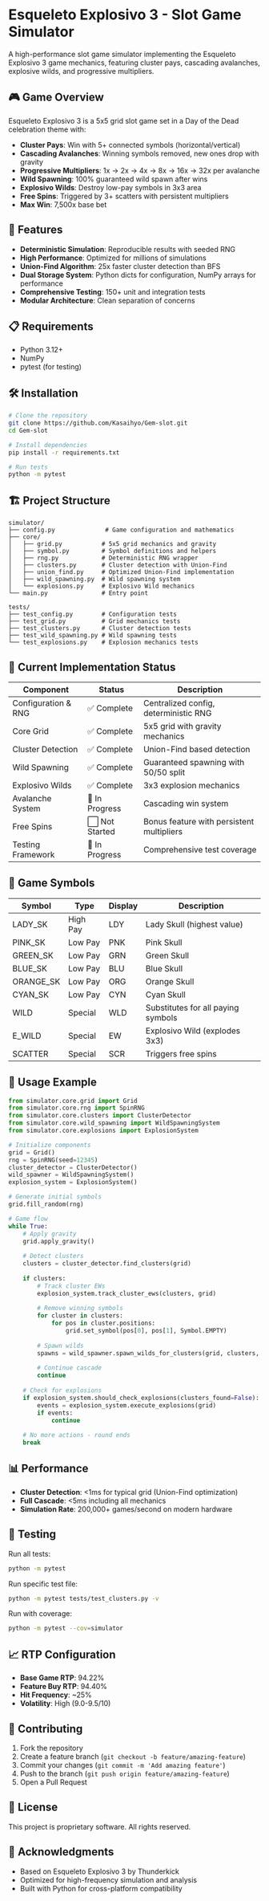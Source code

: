 # Esqueleto Explosivo 3 - Slot Game Simulator

A high-performance slot game simulator implementing the Esqueleto Explosivo 3 game mechanics, featuring cluster pays, cascading avalanches, explosive wilds, and progressive multipliers.

## 🎮 Game Overview

Esqueleto Explosivo 3 is a 5x5 grid slot game set in a Day of the Dead celebration theme with:
- **Cluster Pays**: Win with 5+ connected symbols (horizontal/vertical)
- **Cascading Avalanches**: Winning symbols removed, new ones drop with gravity
- **Progressive Multipliers**: 1x → 2x → 4x → 8x → 16x → 32x per avalanche
- **Wild Spawning**: 100% guaranteed wild spawn after wins
- **Explosivo Wilds**: Destroy low-pay symbols in 3x3 area
- **Free Spins**: Triggered by 3+ scatters with persistent multipliers
- **Max Win**: 7,500x base bet

## 🚀 Features

- **Deterministic Simulation**: Reproducible results with seeded RNG
- **High Performance**: Optimized for millions of simulations
- **Union-Find Algorithm**: 25x faster cluster detection than BFS
- **Dual Storage System**: Python dicts for configuration, NumPy arrays for performance
- **Comprehensive Testing**: 150+ unit and integration tests
- **Modular Architecture**: Clean separation of concerns

## 📋 Requirements

- Python 3.12+
- NumPy
- pytest (for testing)

## 🛠️ Installation

```bash
# Clone the repository
git clone https://github.com/Kasaihyo/Gem-slot.git
cd Gem-slot

# Install dependencies
pip install -r requirements.txt

# Run tests
python -m pytest
```

## 🏗️ Project Structure

```
simulator/
├── config.py              # Game configuration and mathematics
├── core/
│   ├── grid.py           # 5x5 grid mechanics and gravity
│   ├── symbol.py         # Symbol definitions and helpers
│   ├── rng.py            # Deterministic RNG wrapper
│   ├── clusters.py       # Cluster detection with Union-Find
│   ├── union_find.py     # Optimized Union-Find implementation
│   ├── wild_spawning.py  # Wild spawning system
│   └── explosions.py     # Explosivo Wild mechanics
└── main.py               # Entry point

tests/
├── test_config.py        # Configuration tests
├── test_grid.py          # Grid mechanics tests
├── test_clusters.py      # Cluster detection tests
├── test_wild_spawning.py # Wild spawning tests
└── test_explosions.py    # Explosion mechanics tests
```

## 🎯 Current Implementation Status

| Component | Status | Description |
|-----------|--------|-------------|
| Configuration & RNG | ✅ Complete | Centralized config, deterministic RNG |
| Core Grid | ✅ Complete | 5x5 grid with gravity mechanics |
| Cluster Detection | ✅ Complete | Union-Find based detection |
| Wild Spawning | ✅ Complete | Guaranteed spawning with 50/50 split |
| Explosivo Wilds | ✅ Complete | 3x3 explosion mechanics |
| Avalanche System | 🚧 In Progress | Cascading win system |
| Free Spins | ⬜ Not Started | Bonus feature with persistent multipliers |
| Testing Framework | 🚧 In Progress | Comprehensive test coverage |

## 🎲 Game Symbols

| Symbol | Type | Display | Description |
|--------|------|---------|-------------|
| LADY_SK | High Pay | LDY | Lady Skull (highest value) |
| PINK_SK | Low Pay | PNK | Pink Skull |
| GREEN_SK | Low Pay | GRN | Green Skull |
| BLUE_SK | Low Pay | BLU | Blue Skull |
| ORANGE_SK | Low Pay | ORG | Orange Skull |
| CYAN_SK | Low Pay | CYN | Cyan Skull |
| WILD | Special | WLD | Substitutes for all paying symbols |
| E_WILD | Special | EW | Explosivo Wild (explodes 3x3) |
| SCATTER | Special | SCR | Triggers free spins |

## 🔧 Usage Example

```python
from simulator.core.grid import Grid
from simulator.core.rng import SpinRNG
from simulator.core.clusters import ClusterDetector
from simulator.core.wild_spawning import WildSpawningSystem
from simulator.core.explosions import ExplosionSystem

# Initialize components
grid = Grid()
rng = SpinRNG(seed=12345)
cluster_detector = ClusterDetector()
wild_spawner = WildSpawningSystem()
explosion_system = ExplosionSystem()

# Generate initial symbols
grid.fill_random(rng)

# Game flow
while True:
    # Apply gravity
    grid.apply_gravity()
    
    # Detect clusters
    clusters = cluster_detector.find_clusters(grid)
    
    if clusters:
        # Track cluster EWs
        explosion_system.track_cluster_ews(clusters, grid)
        
        # Remove winning symbols
        for cluster in clusters:
            for pos in cluster.positions:
                grid.set_symbol(pos[0], pos[1], Symbol.EMPTY)
        
        # Spawn wilds
        spawns = wild_spawner.spawn_wilds_for_clusters(grid, clusters, rng)
        
        # Continue cascade
        continue
    
    # Check for explosions
    if explosion_system.should_check_explosions(clusters_found=False):
        events = explosion_system.execute_explosions(grid)
        if events:
            continue
    
    # No more actions - round ends
    break
```

## 📊 Performance

- **Cluster Detection**: <1ms for typical grid (Union-Find optimization)
- **Full Cascade**: <5ms including all mechanics
- **Simulation Rate**: 200,000+ games/second on modern hardware

## 🧪 Testing

Run all tests:
```bash
python -m pytest
```

Run specific test file:
```bash
python -m pytest tests/test_clusters.py -v
```

Run with coverage:
```bash
python -m pytest --cov=simulator
```

## 📈 RTP Configuration

- **Base Game RTP**: 94.22%
- **Feature Buy RTP**: 94.40%
- **Hit Frequency**: ~25%
- **Volatility**: High (9.0-9.5/10)

## 🤝 Contributing

1. Fork the repository
2. Create a feature branch (`git checkout -b feature/amazing-feature`)
3. Commit your changes (`git commit -m 'Add amazing feature'`)
4. Push to the branch (`git push origin feature/amazing-feature`)
5. Open a Pull Request

## 📝 License

This project is proprietary software. All rights reserved.

## 🙏 Acknowledgments

- Based on Esqueleto Explosivo 3 by Thunderkick
- Optimized for high-frequency simulation and analysis
- Built with Python for cross-platform compatibility